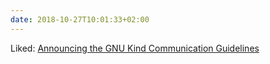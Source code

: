 ```yaml
---
date: 2018-10-27T10:01:33+02:00
---
```


Liked: [Announcing the GNU Kind Communication Guidelines](http://lists.gnu.org/archive/html/info-gnu/2018-10/msg00001.html)

